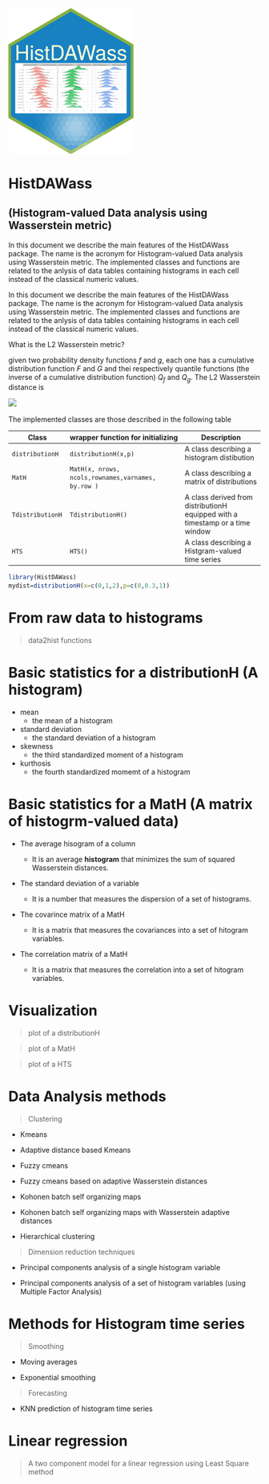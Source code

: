 <!-- README.md is generated from README.Rmd. Please edit that file -->
<img src="HistDAWass_LOGO.png" alt="HistDAWass" width="250">

HistDAWass
==========

(Histogram-valued Data analysis using Wasserstein metric)
---------------------------------------------------------

In this document we describe the main features of the HistDAWass package. The name is the acronym for Histogram-valued Data analysis using Wasserstein metric. The implemented classes and functions are related to the anlysis of data tables containing histograms in each cell instead of the classical numeric values.

In this document we describe the main features of the HistDAWass package. The name is the acronym for Histogram-valued Data analysis using Wasserstein metric. The implemented classes and functions are related to the anlysis of data tables containing histograms in each cell instead of the classical numeric values.

What is the L2 Wasserstein metric?

given two probability density functions *f* and *g*, each one has a cumulative distribution function *F* and *G* and thei respectively quantile functions (the inverse of a cumulative distribution function) *Q*<sub>*f*</sub> and *Q*<sub>*g*</sub>. The L2 Wasserstein distance is

<img src="https://render.githubusercontent.com/render/math?math={d_W(f,g)=\sqrt{\int_0^1{(Q_f(p) - Q_g(p))^2 dp}}}">


The implemented classes are those described in the following table

<table>
<colgroup>
<col width="22%" />
<col width="45%" />
<col width="31%" />
</colgroup>
<thead>
<tr class="header">
<th>Class</th>
<th>wrapper function for initializing</th>
<th>Description</th>
</tr>
</thead>
<tbody>
<tr class="odd">
<td><code>distributionH</code></td>
<td><code>distributionH(x,p)</code></td>
<td>A class describing a histogram distibution</td>
</tr>
<tr class="even">
<td><code>MatH</code></td>
<td><code>MatH(x, nrows, ncols,rownames,varnames, by.row )</code></td>
<td>A class describing a matrix of distributions</td>
</tr>
<tr class="odd">
<td><code>TdistributionH</code></td>
<td><code>TdistributionH()</code></td>
<td>A class derived from distributionH equipped with a timestamp or a time window</td>
</tr>
<tr class="even">
<td><code>HTS</code></td>
<td><code>HTS()</code></td>
<td>A class describing a Histgram-valued time series</td>
</tr>
</tbody>
</table>

``` r
library(HistDAWass)
mydist=distributionH(x=c(0,1,2),p=c(0,0.3,1))
```

From raw data to histograms
===========================

> data2hist functions

Basic statistics for a distributionH (A histogram)
==================================================

-   mean
    -   the mean of a histogram
-   standard deviation
    -   the standard deviation of a histogram
-   skewness
    -   the third standardized moment of a histogram
-   kurthosis
    -   the fourth standardized momemt of a histogram

Basic statistics for a MatH (A matrix of histogrm-valued data)
==============================================================

-   The average hisogram of a column
    + It is an average **histogram** that minimizes the sum of squared Wasserstein distances.

-   The standard deviation of a variable
    + It is a number that measures the dispersion of a set of histograms.

-   The covarince matrix of a MatH
    + It is a matrix that measures the covariances into a set of hitogram variables.

-   The correlation matrix of a MatH
    + It is a matrix that measures the correlation into a set of hitogram variables.

Visualization
=============

> plot of a distributionH

> plot of a MatH

> plot of a HTS

Data Analysis methods
=====================

> Clustering

-   Kmeans

-   Adaptive distance based Kmeans

-   Fuzzy cmeans

-   Fuzzy cmeans based on adaptive Wasserstein distances

-   Kohonen batch self organizing maps

-   Kohonen batch self organizing maps with Wasserstein adaptive distances

-   Hierarchical clustering

> Dimension reduction techniques

-   Principal components analysis of a single histogram variable

-   Principal components analysis of a set of histogram variables (using Multiple Factor Analysis)

Methods for Histogram time series
=================================

> Smoothing

-   Moving averages

-   Exponential smoothing

> Forecasting

-   KNN prediction of histogram time series

Linear regression
=================

> A two component model for a linear regression using Least Square method
